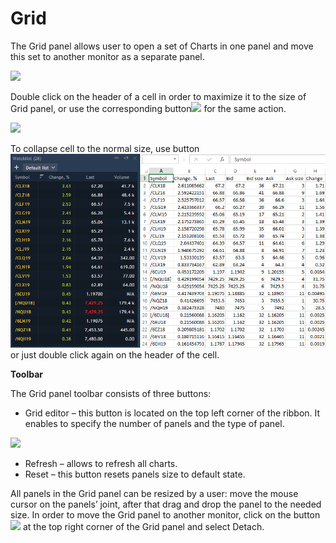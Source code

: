 # Grid


The Grid panel allows user to open a set of Charts in one panel and move this set to another monitor as a separate panel.

![](../../../.gitbook/assets/12%20%283%29.png)


Double click on the header of a cell in order to maximize it to the size of Grid panel, or use the corresponding button![](../../../.gitbook/assets/13%20%281%29.png)
for the same action. 

![](../../../.gitbook/assets/14%20%282%29.png)


To collapse cell to the normal size, use button![](../../../.gitbook/assets/15%20%281%29.png)or just double click again on the header of the cell.

**Toolbar**

The Grid panel toolbar consists of three buttons:

* Grid editor – this button is located on the top left corner of the ribbon. It enables to specify the number of panels and the type of panel.

![](../../../.gitbook/assets/16%20%281%29.png)

* Refresh – allows to refresh all charts.
* Reset – this button resets panels size to default state.

 All panels in the Grid panel can be resized by a user: move the mouse cursor on the panels’ joint, after that drag and drop the panel to the needed size. In order to move the Grid panel to another monitor, click on the button![](../../../.gitbook/assets/17%20%281%29.png)
at the top right corner of the Grid panel and select Detach.

